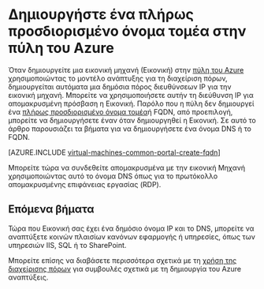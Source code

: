 <properties
   pageTitle="Δημιουργία FQDN για μια Εικονική στην πύλη Azure | Microsoft Azure"
   description="Μάθετε πώς μπορείτε να δημιουργήσετε ένα πλήρως προσδιορισμένο όνομα τομέα ή FQDN για διαχείριση πόρων βάσει εικονική μηχανή στην πύλη του Azure."
   services="virtual-machines-windows"
   documentationCenter=""
   authors="iainfoulds"
   manager="timlt"
   editor="tysonn"
   tags="azure-resource-manager"/>

<tags
   ms.service="virtual-machines-windows"
   ms.devlang="na"
   ms.topic="article"
   ms.tgt_pltfrm="vm-windows"
   ms.workload="infrastructure-services"
   ms.date="08/24/2016"
   ms.author="iainfou"/>

# <a name="create-a-fully-qualified-domain-name-in-the-azure-portal"></a>Δημιουργήστε ένα πλήρως προσδιορισμένο όνομα τομέα στην πύλη του Azure
Όταν δημιουργείτε μια εικονική μηχανή (Εικονική) στην [πύλη του Azure](https://portal.azure.com) χρησιμοποιώντας το μοντέλο ανάπτυξης για τη διαχείριση πόρων, δημιουργείται αυτόματα μια δημόσια πόρος διευθύνσεων IP για την εικονική μηχανή. Μπορείτε να χρησιμοποιήσετε αυτήν τη διεύθυνση IP για απομακρυσμένη πρόσβαση η Εικονική. Παρόλο που η πύλη δεν δημιουργεί ένα [πλήρως προσδιορισμένο όνομα τομέα](https://en.wikipedia.org/wiki/Fully_qualified_domain_name)ή FQDN, από προεπιλογή, μπορείτε να δημιουργήσετε έναν όταν δημιουργηθεί η Εικονική. Σε αυτό το άρθρο παρουσιάζει τα βήματα για να δημιουργήσετε ένα όνομα DNS ή το FQDN.

[AZURE.INCLUDE [virtual-machines-common-portal-create-fqdn](../../includes/virtual-machines-common-portal-create-fqdn.md)]

Μπορείτε τώρα να συνδεθείτε απομακρυσμένα με την εικονική Μηχανή χρησιμοποιώντας αυτό το όνομα DNS όπως για το πρωτόκολλο απομακρυσμένης επιφάνειας εργασίας (RDP).

## <a name="next-steps"></a>Επόμενα βήματα
Τώρα που Εικονική σας έχει ένα δημόσιο όνομα IP και το DNS, μπορείτε να αναπτύξετε κοινών πλαισίων κανόνων εφαρμογής ή υπηρεσίες, όπως των υπηρεσιών IIS, SQL ή το SharePoint.

Μπορείτε επίσης να διαβάσετε περισσότερα σχετικά με τη [χρήση της διαχείρισης πόρων](../azure-resource-manager/resource-group-overview.md) για συμβουλές σχετικά με τη δημιουργία του Azure αναπτύξεις.